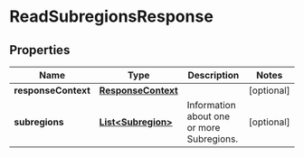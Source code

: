 

# ReadSubregionsResponse


## Properties

| Name | Type | Description | Notes |
|------------ | ------------- | ------------- | -------------|
|**responseContext** | [**ResponseContext**](ResponseContext.md) |  |  [optional] |
|**subregions** | [**List&lt;Subregion&gt;**](Subregion.md) | Information about one or more Subregions. |  [optional] |



